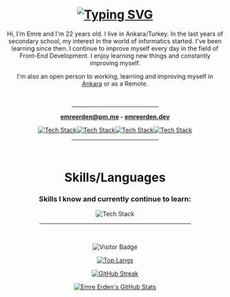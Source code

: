 <div align="center">

<h1><a href="https://git.io/typing-svg"><img src="https://readme-typing-svg.demolab.com?font=Heebo&weight=500&size=34&duration=2500&pause=1000&color=F472B6&center=true&vCenter=true&width=435&lines=Hi+there+%F0%9F%91%8B;I'm+Emre+Erden;I'm+a+Front-End+Developer" alt="Typing SVG" /></a></h1>

<p>Hi, I'm Emre and I'm 22 years old. I live in Ankara/Turkey. In the last years of secondary school, my interest in the world of informatics started. I've been learning since then. I continue to improve myself every day in the field of Front-End Development. I enjoy learning new things and constantly improving myself.</p>

<p>I'm also an open person to working, learning and improving myself in <a href="https://goo.gl/maps/cadu4sCBbzi4B6F98" target="_blank" rel="noreferrer">Ankara</a> or as a Remote.</p>

<br>

<hr width="40%">

**<p><a href="mailto:emreerden@pm.me">emreerden@pm.me</a> - <a href="https://emreerden.dev/" target="_blank" rel="noreferrer">emreerden.dev</a></p>**

[![Tech Stack](https://cardify.vercel.app/api/badges?border=false&borderColor=%23ddd&borderWidth=2&iconColor=&icons=linkedin&preset=zeus-miracle&shadow=true&width=50)](https://www.linkedin.com/in/emr3rden)[![Tech Stack](https://cardify.vercel.app/api/badges?border=false&borderColor=%23ddd&borderWidth=2&iconColor=&icons=codepen&preset=zeus-miracle&shadow=true&width=50)](https://codepen.io/emr3rden)[![Tech Stack](https://cardify.vercel.app/api/badges?border=false&borderColor=%23ddd&borderWidth=2&iconColor=&icons=twitter&preset=zeus-miracle&shadow=true&width=50)](https://twitter.com/emr3rden)[![Tech Stack](https://cardify.vercel.app/api/badges?border=false&borderColor=%23ddd&borderWidth=2&iconColor=&icons=instagram&preset=zeus-miracle&shadow=true&width=50)](https://www.instagram.com/emr3rden)

<hr width="40%">

<br>

<h1>Skills/Languages</h1>

<h3>Skills I know and currently continue to learn:</h3>

![Tech Stack](https://cardify.vercel.app/api/badges?border=false&borderColor=%23ddd&borderWidth=2&iconColor=&icons=html5%2Ccss3%2Csass%2Cbootstrap%2Ctailwindcss%2Cjavascript%2Cvuedotjs%2Cgit&preset=zeus-miracle&shadow=true&width=75)

<hr width="70%">

<br>

![Visitor Badge](https://visitor-badge.glitch.me/badge?page_id=emr3rden.visitor-badge&left_text=Profile%20Views&left_color=gray&right_color=DarkOrchid)

<p></p>

[![Top Langs](https://github-readme-stats.vercel.app/api/top-langs/?username=emr3rden&layout=compact&theme=midnight-purple)](https://github.com/emr3rden)

<p></p>

[![GitHub Streak](https://streak-stats.demolab.com/?user=emr3rden&theme=midnight-purple)](https://github.com/emr3rden)

<p></p>

[![Emre Erden's GitHub Stats](https://github-readme-stats.vercel.app/api?username=emr3rden&theme=midnight-purple&show_icons=true)](https://github.com/emr3rden)

</div
